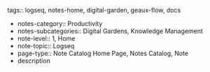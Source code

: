 tags:: logseq, notes-home, digital-garden, geaux-flow, docs

- notes-category:: Productivity
- notes-subcategories:: Digital Gardens, Knowledge Management
- note-level:: 1, Home
- note-topic:: Logseq
- page-type:: Note Catalog Home Page, Notes Catalog, Note
- description